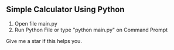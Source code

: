 ## Simple Calculator Using Python

1. Open file main.py
2. Run Python File or type "python main.py" on Command Prompt

Give me a star if this helps you.
